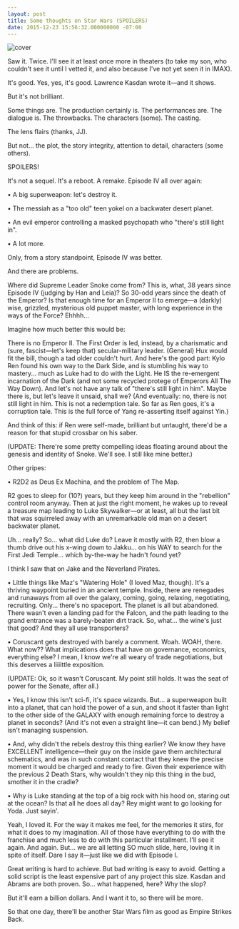 ```yaml
---
layout: post
title: Some thoughts on Star Wars (SPOILERS)
date: 2015-12-23 15:56:32.000000000 -07:00
---
```

![cover](http://nofilmschool.com/sites/default/files/styles/facebook/public/star_wars-_the_force_awakens_-_comic-con_2015_reel_4.jpeg?itok=yj617nup)

Saw it. Twice. I'll see it at least once more in theaters (to take my son, who couldn't see it until I vetted it, and also because I've not yet seen it in IMAX).

It's good. Yes, yes, it's good. Lawrence Kasdan wrote it—and it shows.

But it's not brilliant.

Some things are. The production certainly is. The performances are. The dialogue is. The throwbacks. The characters (some). The casting.

The lens flairs (thanks, JJ).

But not... the plot, the story integrity, attention to detail, characters (some others).

SPOILERS!

It's not a sequel. It's a reboot. A remake. Episode IV all over again:

• A big superweapon: let's destroy it.

• The messiah as a "too old" teen yokel on a backwater desert planet.

• An evil emperor controlling a masked psychopath who "there's still light in".

• A lot more.

Only, from a story standpoint, Episode IV was better.

And there are problems.

Where did Supreme Leader Snoke come from? This is, what, 38 years since Episode IV (judging by Han and Leia)? So 30-odd years since the death of the Emperor? Is that enough time for an Emperor II to emerge—a (darkly) wise, grizzled, mysterious old puppet master, with long experience in the ways of the Force? Ehhhh...

Imagine how much better this would be:

There is no Emperor II. The First Order is led, instead, by a charismatic and (sure, fascist—let's keep that) secular-military leader. (General) Hux would fit the bill, though a tad older couldn't hurt. And here's the good part: Kylo Ren found his own way to the Dark Side, and is stumbling his way to mastery... much as Luke had to do with the Light. He IS the re-emergent incarnation of the Dark (and not some recycled protege of Emperors All The Way Down). And let's not have any talk of "there's still light in him". Maybe there is, but let's leave it unsaid, shall we? (And eventually: no, there is not still light in him. This is not a redemption tale. So far as Ren goes, it's a corruption tale. This is the full force of Yang re-asserting itself against Yin.)

And think of this: if Ren were self-made, brilliant but untaught, there'd be a reason for that stupid crossbar on his saber.

(UPDATE: There're some pretty compelling ideas floating around about the genesis and identity of Snoke. We'll see. I still like mine better.)

Other gripes:

• R2D2 as Deus Ex Machina, and the problem of The Map.

R2 goes to sleep for (10?) years, but they keep him around in the "rebellion" control room anyway. Then at just the right moment, he wakes up to reveal a treasure map leading to Luke Skywalker—or at least, all but the last bit that was squirreled away with an unremarkable old man on a desert backwater planet.

Uh... really? So... what did Luke do? Leave it mostly with R2, then blow a thumb drive out his x-wing down to Jakku... on his WAY to search for the First Jedi Temple... which by-the-way he hadn't found yet?

I think I saw that on Jake and the Neverland Pirates.

• Little things like Maz's "Watering Hole" (I loved Maz, though). It's a thriving waypoint buried in an ancient temple. Inside, there are renegades and runaways from all over the galaxy, coming, going, relaxing, negotiating, recruiting. Only... there's no spaceport. The planet is all but abandoned. There wasn't even a landing pad for the Falcon, and the path leading to the grand entrance was a barely-beaten dirt track. So, what... the wine's just that good? And they all use transporters?

• Coruscant gets destroyed with barely a comment. Woah. WOAH, there. What now?? What implications does that have on governance, economics, everything else? I mean, I know we're all weary of trade negotiations, but this deserves a liiiittle exposition.

(UPDATE: Ok, so it wasn't Coruscant. My point still holds. It was the seat of power for the Senate, after all.)

• Yes, I know this isn't sci-fi, it's space wizards. But... a superweapon built into a planet, that can hold the power of a sun, and shoot it faster than light to the other side of the GALAXY with enough remaining force to destroy a planet in seconds? (And it's not even a straight line—it can bend.) My belief isn't managing suspension.

• And, why didn't the rebels destroy this thing earlier? We know they have EXCELLENT intelligence—their guy on the inside gave them architectural schematics, and was in such constant contact that they knew the precise moment it would be charged and ready to fire. Given their experience with the previous 2 Death Stars, why wouldn't they nip this thing in the bud, smother it in the cradle?

• Why is Luke standing at the top of a big rock with his hood on, staring out at the ocean? Is that all he does all day? Rey might want to go looking for Yoda. Just sayin'.

Yeah, I loved it. For the way it makes me feel, for the memories it stirs, for what it does to my imagination. All of those have everything to do with the franchise and much less to do with this particular installment. I'll see it again. And again. But... we are all letting SO much slide, here, loving it in spite of itself. Dare I say it—just like we did with Episode I.

Great writing is hard to achieve. But bad writing is easy to avoid. Getting a solid script is the least expensive part of any project this size. Kasdan and Abrams are both proven. So... what happened, here? Why the slop?

But it'll earn a billion dollars. And I want it to, so there will be more.

So that one day, there'll be another Star Wars film as good as Empire Strikes Back.

